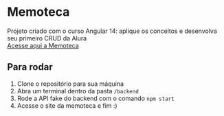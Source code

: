 # Memoteca

Projeto criado com o curso Angular 14: aplique os conceitos e desenvolva seu primeiro CRUD da Alura<br>
<a href="https://memotecaangular.netlify.app/" target="_blank">Acesse aqui a Memoteca</a>

## Para rodar

1. Clone o repositório para sua máquina
2. Abra um terminal dentro da pasta `/backend`
3. Rode a API fake do backend com o comando ```npm start```
4. Acesse o site da memoteca e fim :)
